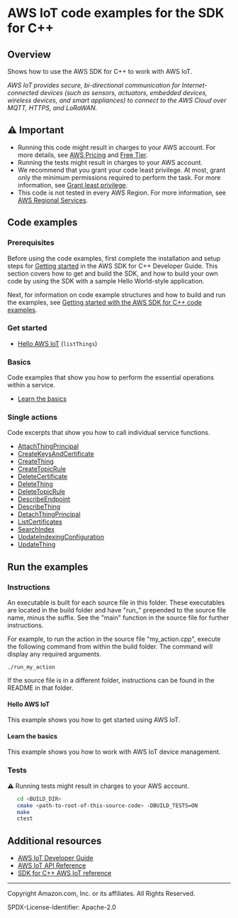 # AWS IoT code examples for the SDK for C++

## Overview

Shows how to use the AWS SDK for C++ to work with AWS IoT.

<!--custom.overview.start-->
<!--custom.overview.end-->

_AWS IoT provides secure, bi-directional communication for Internet-connected devices (such as sensors, actuators, embedded devices, wireless devices, and smart appliances) to connect to the AWS Cloud over MQTT, HTTPS, and LoRaWAN._

## ⚠ Important

* Running this code might result in charges to your AWS account. For more details, see [AWS Pricing](https://aws.amazon.com/pricing/) and [Free Tier](https://aws.amazon.com/free/).
* Running the tests might result in charges to your AWS account.
* We recommend that you grant your code least privilege. At most, grant only the minimum permissions required to perform the task. For more information, see [Grant least privilege](https://docs.aws.amazon.com/IAM/latest/UserGuide/best-practices.html#grant-least-privilege).
* This code is not tested in every AWS Region. For more information, see [AWS Regional Services](https://aws.amazon.com/about-aws/global-infrastructure/regional-product-services).

<!--custom.important.start-->
<!--custom.important.end-->

## Code examples

### Prerequisites



Before using the code examples, first complete the installation and setup steps
for [Getting started](https://docs.aws.amazon.com/sdk-for-cpp/v1/developer-guide/getting-started.html) in the AWS SDK for
C++ Developer Guide.
This section covers how to get and build the SDK, and how to build your own code by using the SDK with a
sample Hello World-style application.

Next, for information on code example structures and how to build and run the examples, see [Getting started with the AWS SDK for C++ code examples](https://docs.aws.amazon.com/sdk-for-cpp/v1/developer-guide/getting-started-code-examples.html).


<!--custom.prerequisites.start-->
<!--custom.prerequisites.end-->

### Get started

- [Hello AWS IoT](hello_iot/CMakeLists.txt#L4) (`listThings`)


### Basics

Code examples that show you how to perform the essential operations within a service.

- [Learn the basics](things_and_shadows_workflow/iot_things_and_shadows_workflow.cpp)


### Single actions

Code excerpts that show you how to call individual service functions.

- [AttachThingPrincipal](attach_thing_principal.cpp#L22)
- [CreateKeysAndCertificate](create_keys_and_certificate.cpp#L23)
- [CreateThing](create_thing.cpp#L22)
- [CreateTopicRule](create_topic_rule.cpp#L22)
- [DeleteCertificate](delete_certificate.cpp#L22)
- [DeleteThing](delete_thing.cpp#L22)
- [DeleteTopicRule](delete_topic_rule.cpp#L22)
- [DescribeEndpoint](describe_endpoint.cpp#L22)
- [DescribeThing](describe_thing.cpp#L22)
- [DetachThingPrincipal](detach_thing_principal.cpp#L23)
- [ListCertificates](list_certificates.cpp#L23)
- [SearchIndex](search_index.cpp#L22)
- [UpdateIndexingConfiguration](update_indexing_configuration.cpp#L22)
- [UpdateThing](update_thing.cpp#L23)


<!--custom.examples.start-->
<!--custom.examples.end-->

## Run the examples

### Instructions

An executable is built for each source file in this folder. These executables are located in the build folder and have
"run_" prepended to the source file name, minus the suffix. See the "main" function in the source file for further instructions.

For example, to run the action in the source file "my_action.cpp", execute the following command from within the build folder. The command
will display any required arguments.

```
./run_my_action
```

If the source file is in a different folder, instructions can be found in the README in that
folder.

<!--custom.instructions.start-->
<!--custom.instructions.end-->

#### Hello AWS IoT

This example shows you how to get started using AWS IoT.


#### Learn the basics

This example shows you how to work with AWS IoT device management.


<!--custom.basic_prereqs.iot_Scenario.start-->
<!--custom.basic_prereqs.iot_Scenario.end-->


<!--custom.basics.iot_Scenario.start-->
<!--custom.basics.iot_Scenario.end-->


### Tests

⚠ Running tests might result in charges to your AWS account.



```sh
   cd <BUILD_DIR>
   cmake <path-to-root-of-this-source-code> -DBUILD_TESTS=ON
   make
   ctest
```


<!--custom.tests.start-->
<!--custom.tests.end-->

## Additional resources

- [AWS IoT Developer Guide](https://docs.aws.amazon.com/iot/latest/developerguide/what-is-aws-iot.html)
- [AWS IoT API Reference](https://docs.aws.amazon.com/iot/latest/apireference/Welcome.html)
- [SDK for C++ AWS IoT reference](https://sdk.amazonaws.com/cpp/api/LATEST/aws-cpp-sdk-iot/html/annotated.html)

<!--custom.resources.start-->
<!--custom.resources.end-->

---

Copyright Amazon.com, Inc. or its affiliates. All Rights Reserved.

SPDX-License-Identifier: Apache-2.0